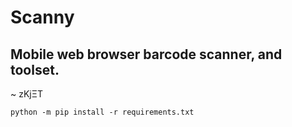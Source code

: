 # Scanny

## Mobile web browser barcode scanner, and toolset.

~ zKjΞT

```
python -m pip install -r requirements.txt 
```